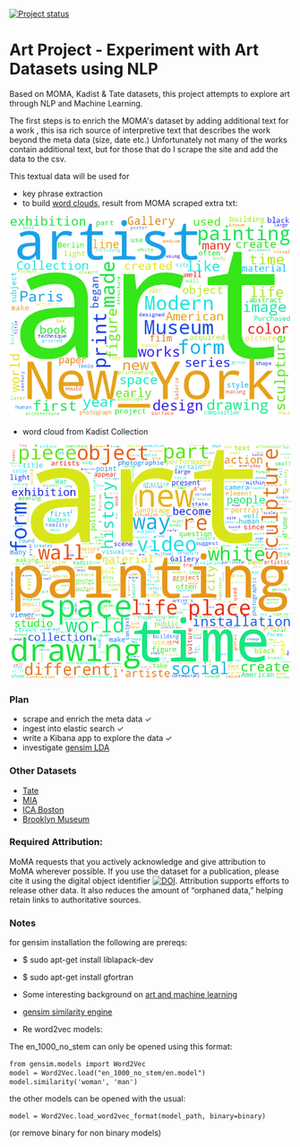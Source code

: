[![Project status](https://img.shields.io/badge/Project%20Status-Active-brightgreen.svg)](#status)
# Art Project - Experiment with Art Datasets using NLP

Based on MOMA, Kadist & Tate datasets, this project attempts to explore art through NLP and Machine Learning. 

The first steps is to enrich the MOMA's dataset by adding additional text for a work , this isa rich source
of interpretive text that describes the work beyond the meta data (size, date etc.) Unfortunately not many
of the works contain additional text, but for those that do I scrape the site and add the data to the csv.

This textual data will be used for 

- key phrase extraction 
- to build [word clouds](https://github.com/amueller/word_cloud), result from MOMA scraped extra txt: 
 
<img src="moma/moma-cloud.png" width="600">

- word cloud from Kadist Collection 

<img src="kadist/kadist-cloud.png" width="600">



### Plan

- scrape and enrich the meta data ✓
- ingest into elastic search ✓
- write a Kibana app to explore the data ✓
- investigate [gensim LDA](http://sujitpal.blogspot.com/2014/08/topic-modeling-with-gensim-over-past.html)

### Other Datasets

- [Tate](https://github.com/tategallery/collection)
- [MIA](https://github.com/artsmia/collection)
- [ICA Boston](http://www.icaboston.org/exhibitions/permanent-collection/artists/attia/)
- [Brooklyn Museum](https://www.brooklynmuseum.org/opencollection/collections/)

### Required Attribution:

MoMA requests that you actively acknowledge and give attribution to MoMA wherever possible. If you use the dataset for a publication, please cite it using the digital object identifier [![DOI](https://zenodo.org/badge/15218/MuseumofModernArt/collection.svg)](https://zenodo.org/badge/latestdoi/15218/MuseumofModernArt/collection). Attribution supports efforts to release other data. It also reduces the amount of “orphaned data,” helping retain links to authoritative sources.

### Notes
for gensim installation the following are prereqs:

- $ sudo apt-get install liblapack-dev
- $ sudo apt-get install gfortran

- Some interesting background on [art and machine learning](https://medium.com/the-physics-arxiv-blog/when-a-machine-learning-algorithm-studied-fine-art-paintings-it-saw-things-art-historians-had-never-b8e4e7bf7d3e)

- [gensim similarity engine](http://radimrehurek.com/gensim/simserver.html)

- Re word2vec models:

The en_1000_no_stem can only be opened using this format:

```
from gensim.models import Word2Vec
model = Word2Vec.load("en_1000_no_stem/en.model")
model.similarity('woman', 'man')
```

the other models can be opened with the usual:

```
model = Word2Vec.load_word2vec_format(model_path, binary=binary)
```
(or remove binary for non binary models)


